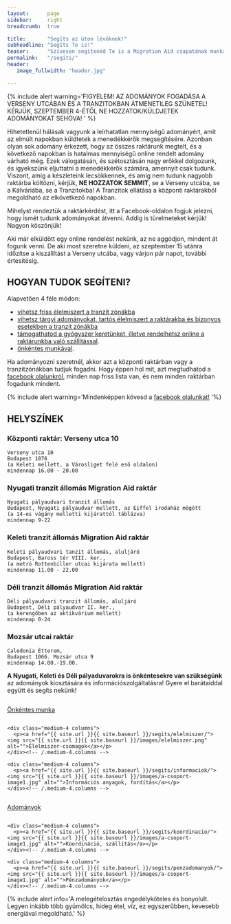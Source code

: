 ```yaml
---
layout:      page
sidebar:     right
breadcrumb:  true

title:       "Segíts az úton lévőknek!"
subheadline: "Segíts Te is!"
teaser:      "Szívesen segítenéd Te is a Migration Aid csapatának munkáját? Az alábbi módokon tudod ezt megtenni."
permalink:   "/segits/"
header:
   image_fullwidth: "header.jpg"

---
```


{% include alert warning='FIGYELEM! AZ ADOMÁNYOK FOGADÁSA A VERSENY UTCÁBAN ÉS A TRANZITOKBAN ÁTMENETILEG SZÜNETEL! KÉRJÜK, SZEPTEMBER 4-ÉTŐL NE HOZZATOK/KÜLDJETEK ADOMÁNYOKAT SEHOVA! ' %} 

Hihetetlenül hálásak vagyunk a leírhatatlan mennyiségű adományért, amit az elmúlt napokban küldtetek a menedékkérők megsegítésére. Azonban olyan sok adomány érkezett, hogy az összes raktárunk megtelt, és a következő napokban is hatalmas mennyiségű online rendelt adomány várható még. Ezek válogatásán, és szétosztásán nagy erőkkel dolgozunk, és igyekszünk eljuttatni a menedékkérők számára, amennyit csak tudunk. Viszont, amíg a készleteink lecsökkennek, és amíg nem tudunk nagyobb raktárba költözni, kérjük, **NE HOZZATOK SEMMIT**, se a Verseny utcába, se a Kálváriába, se a Tranzitokba! A Tranzitok ellátása a központi raktárakból megoldható az elkövetkező napokban.

Mihelyst rendeztük a raktárkérdést, itt a Facebook-oldalon fogjuk jelezni, hogy ismét tudunk adományokat átvenni. Addig is türelmeteket kérjük! Nagyon köszönjük! 

Aki már elküldött egy online rendelést nekünk, az ne aggódjon, mindent át fogunk venni. De aki most szeretne küldeni, az szeptember 15 utánra időzítse a kiszállítást a Verseny utcába, vagy várjon pár napot, további értesítésig.


## HOGYAN TUDOK SEGÍTENI?

Alapvetően 4 féle módon:

  - [vihetsz friss élelmiszert a tranzit zónákba ]({{siteurl}}/segits/elelmiszer) 
  - [vihetsz tárgyi adományokat, tartós élelmiszert a raktárakba és bizonyos esetekben a tranzit zónákba ]({{siteurl}}/segits/adomanyok)
  - [támogathatod a gyógyszer keretünket, illetve rendelhetsz online a raktárunkba való szállítással]({{siteurl}}/segits/penzadomanyok).
  - [önkéntes munkával]({{siteurl}}/segits/onkentesek).

Ha adományozni szeretnél, akkor azt a központi raktárban vagy a tranzitzónákban tudjuk fogadni. Hogy éppen hol mit, azt megtudhatod a [facebook olalunkról](https://www.facebook.com/migrationaidhungary), minden nap friss lista van, és nem minden raktárban fogadunk mindent.  

{% include alert warning='Mindenképpen kövesd a <a href="https://www.facebook.com/migrationaidhungary"> facebook olalunkat!</a> '%}

## HELYSZÍNEK

### **Központi raktár: Verseny utca 10**

    Verseny utca 10
    Budapest 1076
    (a Keleti mellett, a Városliget felé eső oldalon) 
    mindennap 16.00 - 20.00 

### **Nyugati tranzit állomás Migration Aid raktár**

    Nyugati pályaudvari tranzit állomás
    Budapest, Nyugati pályaudvar mellett, az Eiffel irodaház mögött 
    (a 14-es vágány melletti kijárattól táblázva)
    mindennap 9-22


### **Keleti tranzit állomás Migration Aid raktár** 

    Keleti pályaudvari tanzit állomás, aluljáró
    Budapest, Baross tér VIII. ker., 
    (a metró Rottenbiller utcai kijárata mellett)
    mindennap 11.00 - 22.00


### **Déli tranzit állomás Migration Aid raktár**

    Déli pályaudvari tranzit állomás, aluljáró
    Budapest, Déli pályaudvar II. ker., 
    (a kerengőben az aktikvárium mellett)
    mindennap 0-24


### **Mozsár utcai raktár**

    Caledonia Étterem,
    Budapest 1066. Mozsár utca 9 
    mindennap 14.00.-19.00. 


**A Nyugati, Keleti és Déli pályaduvarokra is önkéntesekre van szükségünk** az adományok kiosztására és információszolgáltalásra! Gyere el barátaiddal együtt és segíts nekünk!


<div class="row t30">
    <div class="medium-4 columns">
        <p><a href="{{ site.url }}{{ site.baseurl }}/segits/onkentesek/"><img src="{{ site.url }}{{ site.baseurl }}/images/onkentes.png" alt="">Önkéntes munka</a></p>
    </div><!-- /.medium-4.columns -->

    <div class="medium-4 columns">
      <p><a href="{{ site.url }}{{ site.baseurl }}/segits/elelmiszer/"><img src="{{ site.url }}{{ site.baseurl }}/images/elelmiszer.png" alt="">Élelmiszer-csomagok</a></p>
    </div><!-- /.medium-4.columns -->

    <div class="medium-4 columns">
      <p><a href="{{ site.url }}{{ site.baseurl }}/segits/informaciok/"><img src="{{ site.url }}{{ site.baseurl }}/images/a-csoport-image1.jpg" alt="">Információs anyagok, fordítás</a></p>
    </div><!-- /.medium-4.columns -->
</div><!-- /.row -->

<div class="row t30">
    <div class="medium-4 columns">
      <p><a href="{{ site.url }}{{ site.baseurl }}/segits/adomanyok/"><img src="{{ site.url }}{{ site.baseurl }}/images/adomany.png" alt="">Adományok</a></p>
    </div><!-- /.medium-4.columns -->

    <div class="medium-4 columns">
      <p><a href="{{ site.url }}{{ site.baseurl }}/segits/koordinacio/"><img src="{{ site.url }}{{ site.baseurl }}/images/a-csoport-image1.jpg" alt="">Koordináció, szállítás</a></p>
    </div><!-- /.medium-4.columns -->

    <div class="medium-4 columns">
      <p><a href="{{ site.url }}{{ site.baseurl }}/segits/penzadomanyok/"><img src="{{ site.url }}{{ site.baseurl }}/images/a-csoport-image1.jpg" alt="">Pénzadományok</a></p>
    </div><!-- /.medium-4.columns -->
</div><!-- /.row -->

{% include alert info='A melegételosztás engedélyköteles és bonyolult. Legyen inkább több gyümölcs, hideg étel, víz, ez egyszerűbben, kevesebb energiával megoldható.' %}
